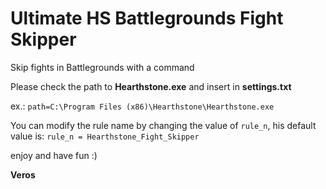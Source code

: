 # Ultimate HS Battlegrounds Fight Skipper
 Skip fights in Battlegrounds with a command

 
 Please check the path to **Hearthstone.exe** and insert in **settings.txt**
 
 ex.: `path=C:\Program Files (x86)\Hearthstone\Hearthstone.exe`
 
 
 You can modify the rule name by changing the value of `rule_n`, his default value is:
 `rule_n = Hearthstone_Fight_Skipper`
 
 
 enjoy and have fun :)
 
 **Veros**
